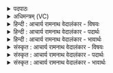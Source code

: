 <details><summary>पदपाठः</summary>

इ꣣ष्क꣡र्ता꣢रम्। अ꣣ध्वर꣡स्य꣢। प्र꣡चे꣢तसम्। प्र। चे꣡तसम्। क्ष꣡य꣢꣯न्तम्। रा꣡ध꣢꣯सः। म꣡हः꣢꣯। रा꣣ति꣢म्। वा꣣म꣡स्य꣢। सु꣣भ꣡गा꣢म्। सु꣣। भ꣡गा꣢꣯म्। म꣣ही꣢म्। इ꣡ष꣢꣯म्। द꣡धा꣢꣯सि। सा꣣नसि꣢म्। र꣣यि꣢म्। १८२०।
</details>

<details><summary>अधिमन्त्रम् (VC)</summary>

- अग्निः
- अग्निः पावकः
- सतोबृहती
- पञ्चमः
</details>

<details><summary>हिन्दी : आचार्य रामनाथ वेदालंकार - विषयः</summary>

अगले मन्त्र में परमेश्वर के गुण-कर्म-स्वभावों का वर्णन है।
</details>

<details><summary>हिन्दी : आचार्य रामनाथ वेदालंकार - पदार्थः</summary>

पदार्थान्वयभाषाः -  हे जगदीश्वर ! (अध्वरस्य) जीवन-यज्ञ के (इष्कर्तारम्) संस्कृत करनेवाले, (प्रचेतसम्) जागृति प्रदान करनेवाले, (महः) महान् (राधसः) दिव्य धन के (क्षयन्तम्) ईश्वर, (वामस्य) सेवनीय सुरम्य ऐश्वर्य के (रातिम्) दाता आपकी हम उपासना करते हैं,आप (सुभगाम्) सौभाग्यकारिणी, (महीम्) महती (इषम्) अभीष्ट दुःखमुक्ति को और (सानसिम्) संभजनीय (रयिम्) भौतिक तथा दिव्य ऐश्वर्य को (दधासि) प्रदान करते हो ॥५॥
</details>

<details><summary>हिन्दी : आचार्य रामनाथ वेदालंकार - भावार्थः</summary>

भावार्थभाषाः -  आराधना किया हुआ परमेश्वर उपासकों को जागरूक करके और उन्हें सारी अभीष्ट लौकिक तथा दिव्य सम्पदा प्रदान करके कृतार्थ करता है ॥५॥
</details>

<details><summary>संस्कृत : आचार्य रामनाथ वेदालंकार - विषयः</summary>

अथ परमेश्वरस्य गुणकर्मस्वभावानाह।
</details>

<details><summary>संस्कृत : आचार्य रामनाथ वेदालंकार - पदार्थः</summary>

पदार्थान्वयभाषाः -  हे जगदीश्वर ! (अध्वरस्य) जीवनयज्ञस्य (इष्कर्तारम्) संस्कर्तारम्, (प्रचेतसम्) प्रचेतयति जागरयतीति प्रचेताः तम्, (महः) महतः (राधसः) दिव्यस्य धनस्य (क्षयन्तम्) ईश्वरम्।[क्षयतिरैश्वर्यकर्मा। निघं० २।२१।] (वामस्य) वननीयस्य चारुणः ऐश्वर्यस्य (रातिम्) दातारम्।[रा दाने कर्तरि क्तिन्।]त्वां वयम् उपास्महे इति शेषः। त्वम् (सुभगाम्) सौभाग्यकारिणीम्, (महीम्) महतीम् (इषम्) अभीष्टां दुःखमुक्तिम्,अपि च (सानसिम्) संभजनीयम् (रयिम्) भौतिकं दिव्यं चैश्वर्यम् (दधासि) प्रयच्छसि ॥५॥२
</details>

<details><summary>संस्कृत : आचार्य रामनाथ वेदालंकार - भावार्थः</summary>

भावार्थभाषाः -  आराधितः परमेश्वर उपासकान् जागरूकान् विधाय तेभ्यः सकलामभीष्टां लौकिकीं दिव्यां च सम्पदं प्रदाय तान् कृतार्थयति ॥५॥
</details>